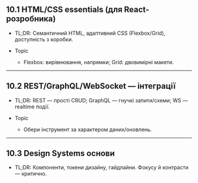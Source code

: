 ## 10.1 HTML/CSS essentials (для React-розробника)

- TL;DR: Семантичний HTML, адаптивний CSS (Flexbox/Grid), доступність з коробки.

- Topic

  - Flexbox: вирівнювання, напрямки; Grid: двовимірні макети.

---

## 10.2 REST/GraphQL/WebSocket — інтеграції

- TL;DR: REST — прості CRUD; GraphQL — гнучкі запити/схеми; WS — realtime події.

- Topic

  - Обери інструмент за характером даних/оновлень.

---

## 10.3 Design Systems основи

- TL;DR: Компоненти, токени дизайну, гайдлайни. Фокусу й контрасти — критично.
